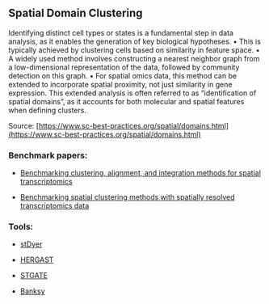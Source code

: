 ## Spatial Domain Clustering

Identifying distinct cell types or states is a fundamental step in data analysis, as it enables the generation of key biological hypotheses.
	•	This is typically achieved by clustering cells based on similarity in feature space.
	•	A widely used method involves constructing a nearest neighbor graph from a low-dimensional representation of the data, followed by community detection on this graph.
	•	For spatial omics data, this method can be extended to incorporate spatial proximity, not just similarity in gene expression. This extended analysis is often referred to as “identification of spatial domains”, as it accounts for both molecular and spatial features when defining clusters.

Source: [https://www.sc-best-practices.org/spatial/domains.html](https://www.sc-best-practices.org/spatial/domains.html)

### Benchmark papers:

- [Benchmarking clustering, alignment, and integration methods for spatial transcriptomics](https://genomebiology.biomedcentral.com/articles/10.1186/s13059-024-03361-0)

- [Benchmarking spatial clustering methods with spatially resolved transcriptomics data ](https://www.nature.com/articles/s41592-024-02215-8)

### Tools:

- [stDyer](https://genomebiology.biomedcentral.com/articles/10.1186/s13059-025-03503-y)

- [HERGAST](https://www.nature.com/articles/s41467-025-59139-w)

- [STGATE](https://www.nature.com/articles/s41467-022-29439-6)

- [Banksy](https://www.nature.com/articles/s41588-024-01664-3)